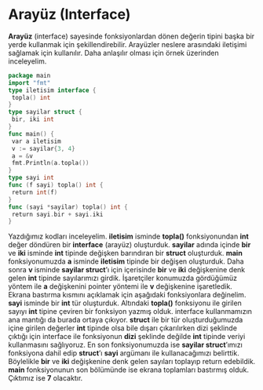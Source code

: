 # Arayüz \(Interface\)

**Arayüz** \(interface\) sayesinde fonksiyonlardan dönen değerin tipini başka bir yerde kullanmak için şekillendirebilir. Arayüzler neslere arasındaki iletişimi sağlamak için kullanılır. Daha anlaşılır olması için örnek üzerinden inceleyelim.

```go
package main
import "fmt"
type iletisim interface {
 topla() int
}
type sayilar struct {
 bir, iki int
}
func main() {
 var a iletisim
 v := sayilar{3, 4}
 a = &v
 fmt.Println(a.topla())
}
type sayi int
func (f sayi) topla() int {
 return int(f)
}
func (sayi *sayilar) topla() int {
 return sayi.bir + sayi.iki
}
```

Yazdığımız kodları inceleyelim. **iletisim** isminde **topla\(\)** fonksiyonundan **int** değer döndüren bir **interface** \(arayüz\) oluşturduk. **sayilar** adında içinde **bir** ve **iki** isminde **int** tipinde değişken barındıran bir **struct** oluşturduk. **main** fonksiyonumuzda **a** isminde **iletisim** tipinde bir değişen oluşturduk. Daha sonra **v** isminde **sayilar struct**’ı için içerisinde **bir** ve **iki** değişkenine denk gelen **int** tipinde sayılarımızı girdik. İşaretçiler konumuzda gördüğümüz yöntem ile **a** değişkenini pointer yöntemi ile **v** değişkenine işaretledik. Ekrana bastırma kısmını açıklamak için aşağıdaki fonksiyonlara değinelim. **sayi** isminde bir **int** tür oluşturduk. Altındaki **topla\(\)** fonksiyonu ile girilen sayıyı **int** tipine çeviren bir fonksiyon yazmış olduk. interface kullanmamızın ana mantığı da burada ortaya çıkıyor. **struct** ile bir tür oluşturduğumuzda içine girilen değerler **int** tipinde olsa bile dışarı çıkarılırken dizi şeklinde çıktığı için interface ile fonksiyonun **dizi** şeklinde değilde **int** tipinde veriyi kullanmasını sağlıyoruz. En son fonksiyonumuzda ise **sayilar struct**’ımızı fonksiyona dahil edip **struct**’ı **sayi** argümanı ile kullanacağımızı belirttik. Böylelikle **bir** ve **iki** değişkenine denk gelen sayıları toplayıp return edebildik. **main** fonksiyonunun son bölümünde ise ekrana toplamları bastırmış olduk. Çıktımız ise **7** olacaktır.


